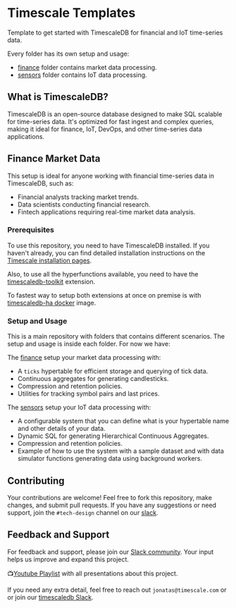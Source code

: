 # Timescale Templates

Template to get started with TimescaleDB for financial and IoT time-series data.

Every folder has its own setup and usage:

* [finance](./finance/README.md) folder contains market data processing.
* [sensors](./sensors/README.md) folder contains IoT data processing.

## What is TimescaleDB?

TimescaleDB is an open-source database designed to make SQL scalable for time-series data. It's optimized for fast ingest and complex queries, making it ideal for finance, IoT, DevOps, and other time-series data applications.

## Finance Market Data

This setup is ideal for anyone working with financial time-series data in TimescaleDB, such as:

- Financial analysts tracking market trends.
- Data scientists conducting financial research.
- Fintech applications requiring real-time market data analysis.


### Prerequisites

To use this repository, you need to have TimescaleDB installed. If you haven't already,
you can find detailed installation instructions on the
[Timescale installation pages](https://docs.timescale.com/latest/getting-started/installation).

Also, to use all the hyperfunctions available, you need to have the
[timescaledb-toolkit](https://docs.timescale.com/self-hosted/latest/tooling/install-toolkit/) extension.

To fastest way to setup both extensions at once on premise is with [timescaledb-ha docker](https://hub.docker.com/r/timescale/timescaledb-ha) image.

### Setup and Usage

This is a main repository with folders that contains different scenarios. The
setup and usage is inside each folder. For now we have:

The [finance](./finance/README.md) setup your market data processing with:

- A `ticks` hypertable for efficient storage and querying of tick data.
- Continuous aggregates for generating candlesticks.
- Compression and retention policies.
- Utilities for tracking symbol pairs and last prices.

The [sensors](./sensors/README.md) setup your IoT data processing with:
- A configurable system that you can define what is your hypertable name and other details of your data.
- Dynamic SQL for generating Hierarchical Continuous Aggregates.
- Compression and retention policies.
- Example of how to use the system with a sample dataset and with data simulator
    functions generating data using background workers.

## Contributing

Your contributions are welcome! Feel free to fork this repository, make changes, and submit pull requests. If you have any suggestions or need support, join the `#tech-design` channel on our [slack](https://timescaledb.slack.com).

## Feedback and Support

For feedback and support, please join our [Slack community](https://www.timescale.com/community/). Your input helps us improve and expand this project.

📺[Youtube Playlist][youtube] with all presentations about this project.

If you need any extra detail, feel free to reach out `jonatas@timescale.com` or
or join our [timescaledb Slack](https://timescaledb.slack.com/).


[ical]: https://timescale.zoom.us/webinar/tJcocu-qqTMuG9CfVhEQueFx0mcqY1pb8eNl/ics?icsToken=98tyKuCrqz4sGNOdtBiDRowqGY_4M-rwtlxbjfp-mintJhFGZyXuZu9BI4suANqI
[youtube]: https://www.youtube.com/playlist?list=PLsceB9ac9MHStasIKKOs-jTWyCAXybfbc
